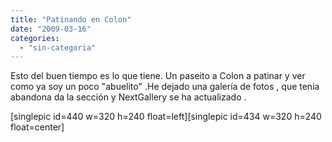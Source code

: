 ```yaml
---
title: "Patinando en Colon"
date: "2009-03-16"
categories: 
  - "sin-categoria"
---
```


Esto del buen tiempo es lo que tiene. Un paseito a Colon a patinar y ver como ya soy un poco "abuelito" .He dejado una galería de fotos , que tenia abandona da la sección y NextGallery se ha actualizado .

\[singlepic id=440 w=320 h=240 float=left\]\[singlepic id=434 w=320 h=240 float=center\]
